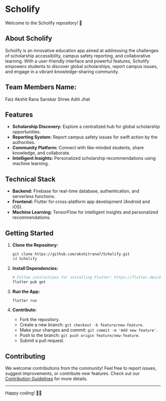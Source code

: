 # Scholify

Welcome to the Scholify repository! 🚀

## About Scholify

Scholify is an innovative education app aimed at addressing the challenges of scholarship accessibility, campus safety reporting, and collaborative learning. With a user-friendly interface and powerful features, Scholify empowers students to discover global scholarships, report campus issues, and engage in a vibrant knowledge-sharing community.
## Team Members Name:
Faiz 
Akshit Rana
Sanskar Shree
Aditi Jhat
## Features

- **Scholarship Discovery:** Explore a centralized hub for global scholarship opportunities.
- **Reporting System:** Report campus safety issues for swift action by the authorities.
- **Community Platform:** Connect with like-minded students, share knowledge, and collaborate.
- **Intelligent Insights:** Personalized scholarship recommendations using machine learning.

## Technical Stack

- **Backend:** Firebase for real-time database, authentication, and serverless functions.
- **Frontend:** Flutter for cross-platform app development (Android and iOS).
- **Machine Learning:** TensorFlow for intelligent insights and personalized recommendations.

## Getting Started

1. **Clone the Repository:**
   ```bash
   git clone https://github.com/akshitrana7/Scholify.git
   cd Scholify
   ```

2. **Install Dependencies:**
   ```bash
   # Follow instructions for installing Flutter: https://flutter.dev/docs/get-started/install
   flutter pub get
   ```

3. **Run the App:**
   ```bash
   flutter run
   ```

4. **Contribute:**
   - Fork the repository.
   - Create a new branch: `git checkout -b feature/new-feature`.
   - Make your changes and commit: `git commit -m 'Add new feature'`.
   - Push to the branch: `git push origin feature/new-feature`.
   - Submit a pull request.

## Contributing

We welcome contributions from the community! Feel free to report issues, suggest improvements, or contribute new features. Check out our [Contribution Guidelines](CONTRIBUTING.md) for more details.


---

Happy coding! 🚀✨
